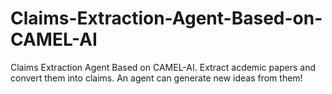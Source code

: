 # Claims-Extraction-Agent-Based-on-CAMEL-AI
Claims Extraction Agent Based on CAMEL-AI. Extract acdemic papers and convert them into claims. An agent can generate new ideas from them!
